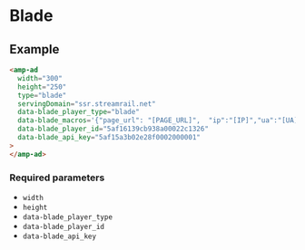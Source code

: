 # Blade

## Example

```html
<amp-ad
  width="300"
  height="250"
  type="blade"
  servingDomain="ssr.streamrail.net"
  data-blade_player_type="blade"
  data-blade_macros='{"page_url": "[PAGE_URL]",  "ip":"[IP]","ua":"[UA]","cb":"[CB]","dnt":"[DNT]","sub_id":"[SUB_ID]","user_consent":"[USER_CONTENT]","gdpr":"[GDPR]"}'
  data-blade_player_id="5af16139cb938a00022c1326"
  data-blade_api_key="5af15a3b02e28f0002000001"
>
</amp-ad>
```

### Required parameters

-   `width`
-   `height`
-   `data-blade_player_type`
-   `data-blade_player_id`
-   `data-blade_api_key`
